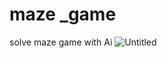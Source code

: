 # maze _game
 solve maze game with Ai
![Untitled](https://github.com/aminakbari7/maze-_game/assets/133129036/954d83eb-58c8-4068-9988-3348f1d291c4)

